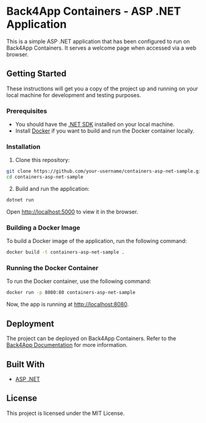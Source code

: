 # Back4App Containers - ASP .NET Application

This is a simple ASP .NET application that has been configured to run on Back4App Containers. It serves a welcome page when accessed via a web browser.

## Getting Started

These instructions will get you a copy of the project up and running on your local machine for development and testing purposes.

### Prerequisites

- You should have the [.NET SDK](https://dotnet.microsoft.com/download) installed on your local machine.
- Install [Docker](https://www.docker.com/products/docker-desktop) if you want to build and run the Docker container locally.

### Installation

1. Clone this repository:

```sh
git clone https://github.com/your-username/containers-asp-net-sample.git
cd containers-asp-net-sample
```

2. Build and run the application:

```sh
dotnet run
```

Open [http://localhost:5000](http://localhost:5000) to view it in the browser.

### Building a Docker Image

To build a Docker image of the application, run the following command:

```sh
docker build -t containers-asp-net-sample .
```

### Running the Docker Container

To run the Docker container, use the following command:

```sh
docker run -p 8080:80 containers-asp-net-sample
```

Now, the app is running at [http://localhost:8080](http://localhost:8080).

## Deployment

The project can be deployed on Back4App Containers. Refer to the [Back4App Documentation](https://www.back4app.com/docs/platform/containers) for more information.

## Built With

- [ASP .NET](https://dotnet.microsoft.com/apps/aspnet)


## License

This project is licensed under the MIT License.

